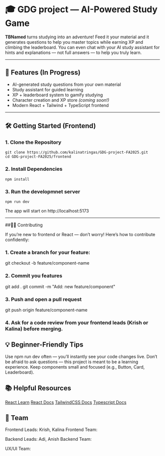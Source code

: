 # 🎓 GDG project — AI-Powered Study Game

**TBNamed** turns studying into an adventure! Feed it your material and it generates questions to help you master topics while earning XP and climbing the leaderboard. You can even chat with your AI study assistant for hints and explanations — not full answers — to help you truly learn.

---

## 🚀 Features (In Progress)

- AI-generated study questions from your own material  
- Study assistant for guided learning  
- XP + leaderboard system to gamify studying  
- Character creation and XP store *(coming soon!)*  
- Modern React + Tailwind + TypeScript frontend  

---

## 🛠️ Getting Started (Frontend)

### 1. Clone the Repository
```
git clone https://github.com/kalinatringas/GDG-project-FA2025.git
cd GDG-project-FA2025/frontend
```
### 2. Install Dependencies
```
npm install
```
### 3. Run the developmnet server
```
npm run dev
```
The app will start on http://localhost:5173

---

##👩‍💻 Contributing

If you’re new to frontend or React — don’t worry! Here’s how to contribute confidently:

### 1. Create a branch for your feature:
git checkout -b feature/component-name

### 2. Commit you features
git add .
git commit -m "Add: new feature/component"

### 3. Push and open a pull request
git push origin feature/component-name

### 4. Ask for a code review from your frontend leads (Krish or Kalina) before merging.

## 💡 Beginner-Friendly Tips

Use npm run dev often — you’ll instantly see your code changes live.
Don’t be afraid to ask questions — this project is meant to be a learning experience.
Keep components small and focused (e.g., Button, Card, Leaderboard).

## 📚 Helpful Resources
[React Learn](https://react.dev/learn)
[React Docs](https://react.dev/)
[TailwindCSS Docs](https://tailwindcss.com/docs/installation/using-vite)
[Typescript Docs](https://www.typescriptlang.org/docs/)

## 🤝 Team

Frontend Leads: Krish, Kalina
Frontend Team:

Backend Leads: Adi, Anish
Backend Team:

UX/UI Team: 

